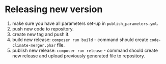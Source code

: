 Releasing new version
=====================

1. make sure you have all parameters set-up in `publish_parameters.yml`.
1. push new code to repository.
1. create new tag and push it.
1. build new release: `composer run build` - command should create `code-climate-merger.phar` file.
1. publish new release: `composer run release` - command should create new release and upload previously generated file to repository.
